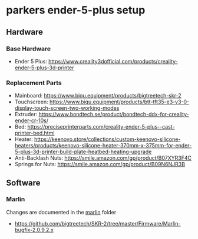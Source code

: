# parkers ender-5-plus setup

## Hardware
### Base Hardware
* Ender 5 Plus: https://www.creality3dofficial.com/products/creality-ender-5-plus-3d-printer

### Replacement Parts
* Mainboard: https://www.biqu.equipment/products/bigtreetech-skr-2
* Touchscreen: https://www.biqu.equipment/products/btt-tft35-e3-v3-0-display-touch-screen-two-working-modes
* Extruder: https://www.bondtech.se/product/bondtech-ddx-for-creality-ender-cr-10s/
* Bed: https://preciseprinterparts.com/creality-ender-5-plus--cast-printer-bed.html
* Heater: https://keenovo.store/collections/custom-keenovo-silicone-heaters/products/keenovo-silicone-heater-370mm-x-375mm-for-ender-5-plus-3d-printer-build-plate-heatbed-heating-upgrade
* Anti-Backlash Nuts: https://smile.amazon.com/gp/product/B07XYR3F4C
* Springs for Nuts: https://smile.amazon.com/gp/product/B09N6NJR3B

## Software
### Marlin
Changes are documented in the [marlin](marlin/) folder
* https://github.com/bigtreetech/SKR-2/tree/master/Firmware/Marlin-bugfix-2.0.9.2.x